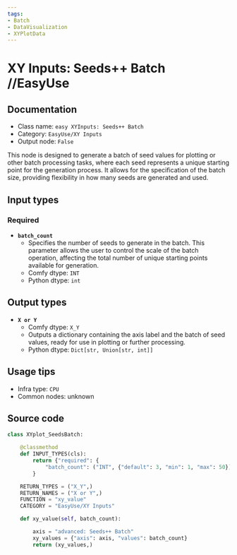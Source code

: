 ```yaml
---
tags:
- Batch
- DataVisualization
- XYPlotData
---
```


# XY Inputs: Seeds++ Batch //EasyUse
## Documentation
- Class name: `easy XYInputs: Seeds++ Batch`
- Category: `EasyUse/XY Inputs`
- Output node: `False`

This node is designed to generate a batch of seed values for plotting or other batch processing tasks, where each seed represents a unique starting point for the generation process. It allows for the specification of the batch size, providing flexibility in how many seeds are generated and used.
## Input types
### Required
- **`batch_count`**
    - Specifies the number of seeds to generate in the batch. This parameter allows the user to control the scale of the batch operation, affecting the total number of unique starting points available for generation.
    - Comfy dtype: `INT`
    - Python dtype: `int`
## Output types
- **`X or Y`**
    - Comfy dtype: `X_Y`
    - Outputs a dictionary containing the axis label and the batch of seed values, ready for use in plotting or further processing.
    - Python dtype: `Dict[str, Union[str, int]]`
## Usage tips
- Infra type: `CPU`
- Common nodes: unknown


## Source code
```python
class XYplot_SeedsBatch:

    @classmethod
    def INPUT_TYPES(cls):
        return {"required": {
            "batch_count": ("INT", {"default": 3, "min": 1, "max": 50}), },
        }

    RETURN_TYPES = ("X_Y",)
    RETURN_NAMES = ("X or Y",)
    FUNCTION = "xy_value"
    CATEGORY = "EasyUse/XY Inputs"

    def xy_value(self, batch_count):

        axis = "advanced: Seeds++ Batch"
        xy_values = {"axis": axis, "values": batch_count}
        return (xy_values,)

```
